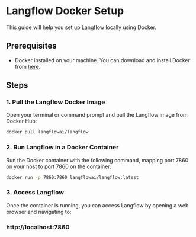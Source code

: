 # Langflow Docker Setup

This guide will help you set up Langflow locally using Docker. 

## Prerequisites

- Docker installed on your machine. You can download and install Docker from [here](https://www.docker.com/products/docker-desktop).

## Steps

### 1. Pull the Langflow Docker Image

Open your terminal or command prompt and pull the Langflow image from Docker Hub:

```sh
docker pull langflowai/langflow
```

### 2. Run Langflow in a Docker Container
Run the Docker container with the following command, mapping port 7860 on your host to port 7860 on the container:

```sh
docker run -p 7860:7860 langflowai/langflow:latest

```
### 3. Access Langflow

Once the container is running, you can access Langflow by opening a web browser and navigating to:

### http://localhost:7860